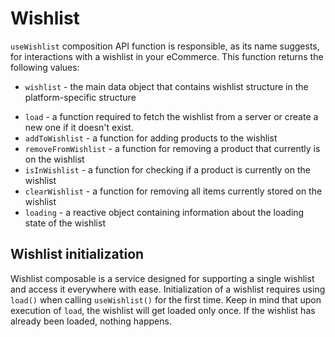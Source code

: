 # Wishlist

`useWishlist` composition API function is responsible, as its name suggests, for interactions with a wishlist in your eCommerce. This function returns the following values:

- `wishlist` - the main data object that contains wishlist structure in the platform-specific structure

<Content slot-key="wishlist-interface" />

- `load` - a function required to fetch the wishlist from a server or create a new one if it doesn't exist.  
- `addToWishlist` - a function for adding products to the wishlist
- `removeFromWishlist` - a function for removing a product that currently is on the wishlist
- `isInWishlist` - a function for checking if a product is currently on the wishlist
- `clearWishlist` - a function for removing all items currently stored on the wishlist
- `loading` - a reactive object containing information about the loading state of the wishlist

## Wishlist initialization

Wishlist composable is a service designed for supporting a single wishlist and access it everywhere with ease. 
Initialization of a wishlist requires using `load()` when calling `useWishlist()` for the first time. Keep in mind that upon
execution of `load`, the wishlist will get loaded only once. If the wishlist has already been loaded, nothing happens.  

<Content slot-key="wishlist-initialization" />


